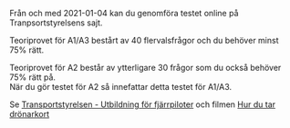 Från och med 2021-01-04 kan du genomföra testet online på Tranpsortstyrelsens sajt.

Teoriprovet för A1/A3 bestårt av 40 flervalsfrågor och du behöver minst 75% rätt.

Teoriprovet för A2 består av ytterligare 30 frågor som du också behöver 75% rätt på.  
När du gör testet för A2 så innefattar detta testet för A1/A3.

Se [Transportstyrelsen - Utbildning för fjärrpiloter](https://www.transportstyrelsen.se/sv/luftfart/luftfartyg-och-luftvardighet/dronare/dronarkort-och-utbildning/) och filmen [Hur du tar drönarkort](https://youtu.be/LOSbCi4JC7g)
